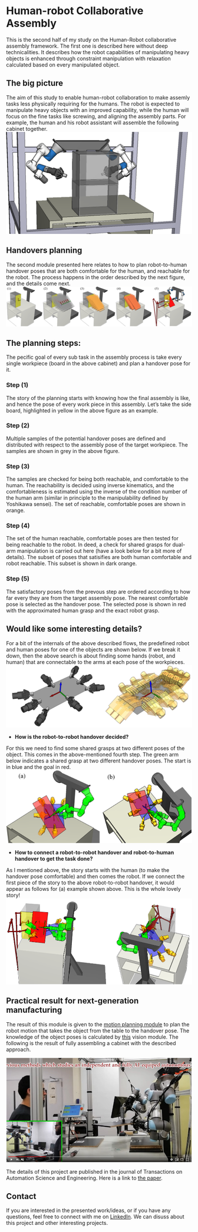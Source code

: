 # Human-robot Collaborative Assembly
This is the second half of my study on the Human-Robot collaborative assembly framework. The first one is described here without deep technicalities. It describes how the robot capabilities of manipulating heavy objects is enhanced through constraint manipulation with relaxation calculated based on every manipulated object. 

## The big picture
The aim of this study to enable human-robot collaboration to make assemly tasks less physically requiring for the humans. The robot is expected to manipulate heavy objects with an improved capability, while the human will focus on the fine tasks like screwing, and aligning the assembly parts. For example, the human and his robot assistant will assemble the following cabinet together.
<img src=./project_images/cabinet.png>

## Handovers planning
The second module presented here relates to how to plan robot-to-human handover poses that are both comfortable for the human, and reachable for the robot. The process happens in the order described by the next figure, and the details come next.
<img src=./project_images/goalselectionsequence2.png>

## The planning steps:
The pecific goal of every sub task in the assembly process is take every single workpiece (board in the above cabinet) and plan a handover pose for it.


### Step (1)
The story of the planning starts with knowing how the final assembly is like, and hence the pose of every work piece in this assembly. Let’s take the side board, highlighted in yellow in the above figure as an example. 

### Step (2)
Multiple samples of the potential handover poses are defined and distributed with respect to the assembly pose of the target workpiece. The samples are shown in grey in the above figure. 

### Step (3)
The samples are checked for being both reachable, and comfortable to the human. The reachability is decided using inverse kinematics, and the comfortableness is estimated using the inverse of the condition number of the human arm (similar in principle to the manipulability defined by Yoshikawa sensei). The set of reachable, comfortable poses are shown in orange. 


### Step (4)
The set of the human reachable, comfortable poses are then tested for being reachable to the robot. In deed, a check for shared grasps for dual-arm manipulation is carried out here (have a look below for a bit more of details). The subset of poses that satisifies are both human comfortable and robot reachable. This subset is shown in dark orange.

### Step (5)
The satisfactory poses from the prevous step are ordered according to how far every they are from the target assembly pose. The nearest comfortable pose is selected as the handover pose. The selected pose is shown in red with the approximated human grasp and the exact robot grasp.

## Would like some interesting details?
For a bit of the internals of the above described flows, the predefined robot and human poses for one of the objects are shown below. If we break it down, then the above search is about finding some hands (robot, and human) that are connectable to the arms at each pose of the workpieces.
<img src=./project_images/predefined_grasps.png>

* **How is the robot-to-robot handover decided?**

For this we need to find some shared grasps at two different poses of the object. This comes in the above-mentioned fourth step. The green arm below indicates a shared grasp at two different handover poses. The start is in blue and the goal in red.
<img src=./project_images/startgoalsharedgrasp2.png>

* **How to connect a robot-to-robot handover and robot-to-human handover to get the task done?**

As I mentioned above, the story starts with the human (to make the handover pose comfortable) and then comes the robot. If we connect the first piece of the story to the above robot-to-robot handover, it would appear as follows for (a) example shown above. This is the whole lovely story! 
<img src=./project_images/human_robot_shared.png>

## Practical result for next-generation manufacturing
The result of this module is given to the [motion planning module]() to plan the robot motion that takes the object from the table to the handover pose. The knowledge of the object poses is calculated by [this]() vision module. The following is the result of fully assembling a cabinet with the described approach.

[![Human-Robot Collaborative assembly](./project_images/vid_cover.png)](https://www.youtube.com/watch?t=24s&v=t_-89-N_RgM)

The details of this project are published in the journal of Transactions on Automation Science and Engineering. Here is a link to [the paper](https://ieeexplore.ieee.org/document/9044335).


## Contact
If you are interested in the presented work/ideas, or if you have any questions, feel free to connect with me on [LinkedIn](https://www.linkedin.com/in/mohraess). We can disuss about this project and other interesting projects.

